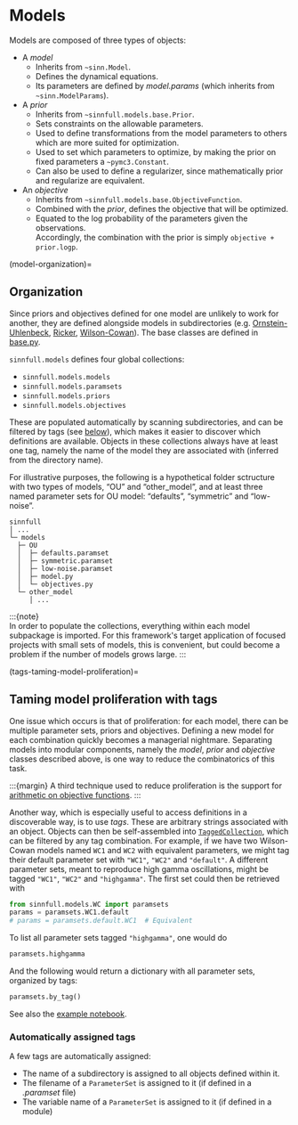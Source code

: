 # Models

Models are composed of three types of objects:

- A _model_
  - Inherits from `~sinn.Model`.
  - Defines the dynamical equations.
  - Its parameters are defined by _model.params_ (which inherits from `~sinn.ModelParams`).
- A _prior_
  - Inherits from `~sinnfull.models.base.Prior`.
  - Sets constraints on the allowable parameters.
  - Used to define transformations from the model parameters to others which are more suited for optimization.
  - Used to set which parameters to optimize, by making the prior on fixed parameters a `~pymc3.Constant`.
  - Can also be used to define a regularizer, since mathematically prior and regularize are equivalent.
- An _objective_
  - Inherits from `~sinnfull.models.base.ObjectiveFunction`.
  - Combined with the _prior_, defines the objective that will be optimized.
  - Equated to the log probability of the parameters given the observations.  
    Accordingly, the combination with the prior is simply `objective + prior.logp`.

(model-organization)=
## Organization

Since priors and objectives defined for one model are unlikely to work for another, they are defined alongside models in subdirectories (e.g. [Ornstein-Uhlenbeck](./OU/OU), [Ricker](./Ricker/Ricker), [Wilson-Cowan](./WC/WC)). The base classes are defined in [base.py](./base.py).

`sinnfull.models` defines four global collections:

- `sinnfull.models.models`
- `sinnfull.models.paramsets`
- `sinnfull.models.priors`
- `sinnfull.models.objectives`

These are populated automatically by scanning subdirectories, and can be filtered by tags (see [below](#taming-model-proliferation-with-tags)), which makes it easier to discover which definitions are available. Objects in these collections always have at least one tag, namely the name of the model they are associated with (inferred from the directory name).

For illustrative purposes, the following is a hypothetical folder sctructure with two types of models, “OU” and “other_model”, and at least three named parameter sets for OU model: “defaults”, “symmetric” and “low-noise”.

    sinnfull
    │ ...
    └─ models
      ├─ OU
      │  ├─ defaults.paramset
      │  ├─ symmetric.paramset
      │  ├─ low-noise.paramset
      │  ├─ model.py
      │  └─ objectives.py
      └─ other_model
         │ ...

:::{note}  
In order to populate the collections, everything within each model subpackage is imported. For this framework's target application of focused projects with small sets of models, this is convenient, but could become a problem if the number of models grows large.
:::

(tags-taming-model-proliferation)=
## Taming model proliferation with tags

One issue which occurs is that of proliferation: for each model, there can be multiple parameter sets, priors and objectives. Defining a new model for each combination quickly becomes a managerial nightmare. Separating models into modular components, namely the _model_, _prior_ and _objective_ classes described above, is one way to reduce the combinatorics of this task.

:::{margin}
A third technique used to reduce proliferation is the support for [arithmetic on objective functions](objective-functions).
:::

Another way, which is especially useful to access definitions in a discoverable way, is to use _tags_. These are arbitrary strings associated with an object. Objects can then be self-assembled into [`TaggedCollection`](/sinnfull/tagging), which can be filtered by any tag combination. For example, if we have two Wilson-Cowan models named `WC1` and `WC2` with equivalent parameters, we might tag their default parameter set with `"WC1"`, `"WC2"` and `"default"`. A different parameter sets, meant to reproduce high gamma oscillations, might be tagged `"WC1"`, `"WC2"` and `"highgamma"`. The first set could then be retrieved with

```python
from sinnfull.models.WC import paramsets
params = paramsets.WC1.default
# params = paramsets.default.WC1  # Equivalent
```

To list all parameter sets tagged `"highgamma"`, one would do

```python
paramsets.highgamma
```

And the following would return a dictionary with all parameter sets, organized by tags:

```python
paramsets.by_tag()
```

See also the [example notebook](./test_model_collections).

### Automatically assigned tags

A few tags are automatically assigned:

- The name of a subdirectory is assigned to all objects defined within it.
- The filename of a `ParameterSet` is assigned to it (if defined in a *.paramset* file)
- The variable name of a `ParameterSet` is assigned to it (if defined in a module)
